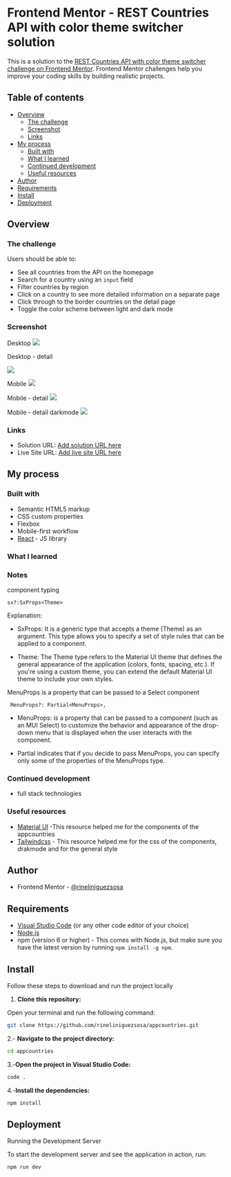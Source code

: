 # Frontend Mentor - REST Countries API with color theme switcher solution

This is a solution to the [REST Countries API with color theme switcher challenge on Frontend Mentor](https://www.frontendmentor.io/solutions/rest-countries-api-with-color-theme-switcher-d1mEtcU-IT). Frontend Mentor challenges help you improve your coding skills by building realistic projects.

## Table of contents

- [Overview](#overview)
  - [The challenge](#the-challenge)
  - [Screenshot](#screenshot)
  - [Links](#links)
- [My process](#my-process)
  - [Built with](#built-with)
  - [What I learned](#what-i-learned)
  - [Continued development](#continued-development)
  - [Useful resources](#useful-resources)
- [Author](#author)
- [Requirements](#requirements)
- [Install](#install)
- [Deployment](#deployment)



## Overview

### The challenge

Users should be able to:

- See all countries from the API on the homepage
- Search for a country using an `input` field
- Filter countries by region
- Click on a country to see more detailed information on a separate page
- Click through to the border countries on the detail page
- Toggle the color scheme between light and dark mode

### Screenshot

Desktop
![](./src/assets/screenshots/desktop-home.png)

Desktop - detail 

![](./src/assets/screenshots/desktop-detail.png)

Mobile
![](./src/assets/screenshots/mobil-home.png)

Mobile - detail
![](./src/assets/screenshots/mobil-detail.png)

Mobile - detail darkmode
![](./src/assets/screenshots/mobile-detaildm.png)

### Links

- Solution URL: [Add solution URL here](https://www.frontendmentor.io/solutions/rest-countries-api-with-color-theme-switcher-d1mEtcU-IT)
- Live Site URL: [Add live site URL here](https://rineliniguezsosa.github.io/appcountries/)

## My process

### Built with

- Semantic HTML5 markup
- CSS custom properties
- Flexbox
- Mobile-first workflow
- [React](https://reactjs.org/) - JS library


### What I learned
### Notes

component typing

```tsx
sx?:SxProps<Theme>
```
Explanation:

- SxProps: It is a generic type that accepts a theme (Theme) as an argument. This type allows you to specify a set of style rules that can be applied to a component.

- Theme: The Theme type refers to the Material UI theme that defines the general appearance of the application (colors, fonts, spacing, etc.). If you're using a custom theme, you can extend the default Material UI theme to include your own styles.

MenuProps is a property that can be passed to a Select component

```tsx
 MenuProps?: Partial<MenuProps>,
```

- MenuProps: is a property that can be passed to a component (such as an MUI Select) to customize the behavior and appearance of the drop-down menu that is displayed when the user interacts with the component.

- Partial<MenuProps> indicates that if you decide to pass MenuProps, you can specify only some of the properties of the MenuProps type.

### Continued development

- full stack technologies

### Useful resources

- [Material UI](https://mui.com/material-ui/all-components/) -This resource helped me for the components of the appcountries
- [Tailwindcss](https://tailwindcss.com/) - This resource helped me for the css of the components, drakmode and for the general style


## Author

- Frontend Mentor - [@rineliniguezsosa](https://www.frontendmentor.io/profile/rineliniguezsosa)


## Requirements 

- [Visual Studio Code](https://code.visualstudio.com/) (or any other code editor of your choice)
- [Node.js](https://nodejs.org/)
- npm (version 6 or higher) - This comes with Node.js, but make sure you have the latest version by running `npm install -g npm`.

## Install

Follow these steps to download and run the project locally

1. **Clone this repository:**

  Open your terminal and run the following command:

   ```bash
   git clone https://github.com/rineliniguezsosa/appcountries.git
   ```

2.- **Navigate to the project directory:**

```bash
cd appcountries
```

3.-**Open the project in Visual Studio Code:**

```bash
code .
```

4.-**Install the dependencies:**

```bash
npm install
````

## Deployment

Running the Development Server

To start the development server and see the application in action, run:

```bash
npm run dev
```